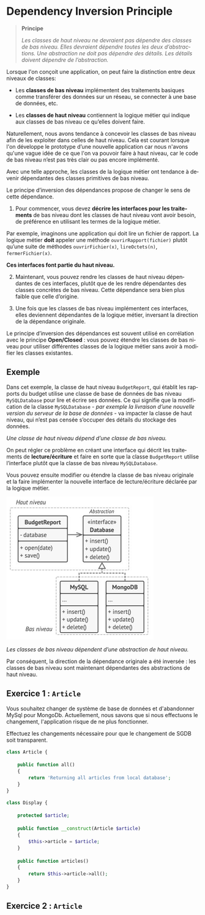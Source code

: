 # Depen­dency In­ver­sion Prin­ciple

> **Principe**
>
>*Les classes de haut ni­veau ne de­vraient pas dé­pendre des classes de bas ni­veau. Elles de­vraient dé­pendre toutes les deux d’abs­trac­tions. Une abs­trac­tion ne doit pas dé­pendre des dé­tails. Les dé­tails doi­vent dé­pendre de l’abs­trac­tion.*

Lorsque l'on conçoit une application, on peut faire la dis­tinc­tion entre deux ni­veaux de classes:

* Les **classes de bas ni­veau** im­plé­men­tent des trai­te­ments ba­siques comme trans­fé­rer des don­nées sur un ré­seau, se con­nec­ter à une base de don­nées, etc.

* Les **classes de haut ni­veau** con­tien­nent la lo­gique mé­tier qui in­dique aux classes de bas ni­veau ce qu’elles doi­vent faire.

Naturellement, nous avons tendance à concevoir les classes de bas niveau afin de les exploiter dans celles de haut niveau. 
Cela est courant lorsque l'on dé­ve­lop­pe le pro­to­type d’une nouvelle application car nous n'avons qu'une vague idée de ce que l'on va pou­voir faire à haut ni­veau, car le code de bas ni­veau n’est pas très clair ou pas en­core im­plé­menté.

Avec une telle ap­proche, les classes de la lo­gique mé­tier ont ten­dance à de­ve­nir dé­pen­dantes des classes pri­mi­tives de bas niveau.

Le prin­cipe d’in­ver­sion des dé­pen­dances pro­pose de chan­ger le sens de cette dépendance.

1. Pour com­men­cer, vous devez **dé­crire les in­ter­faces pour les trai­te­ments** de bas ni­veau dont les classes de haut ni­veau vont avoir be­soin, de pré­fé­rence en uti­li­sant les termes de la lo­gique mé­tier. 

Par exemple, imaginons une application qui doit lire un fichier de rapport. 
La lo­gique mé­tier **doit** ap­pe­ler une mé­thode `ouvrirRapport(fichier)` plu­tôt qu’une suite de mé­thodes `ouvrirFichier(x)`, `lireOctets(n)`, `fermerFichier(x)`. 

**Ces in­ter­faces font par­tie du haut niveau.**

2. Main­te­nant, vous pou­vez rendre les classes de haut ni­veau dé­pen­dantes de ces in­ter­faces, plu­tôt que de les rendre dé­pen­dantes des classes con­crètes de bas ni­veau. Cette dé­pen­dance sera bien plus faible que celle d’ori­gine.

3. Une fois que les classes de bas ni­veau im­plé­men­tent ces in­ter­faces, elles de­vien­nent dé­pen­dantes de la lo­gique mé­tier, in­ver­sant la di­rec­tion de la dé­pen­dance originale.

Le prin­cipe d’in­ver­sion des dé­pen­dances est sou­vent uti­lisé en cor­ré­la­tion avec le prin­cipe **Open/Closed** : vous pou­vez étendre les classes de bas ni­veau pour uti­li­ser dif­fé­rentes classes de la lo­gique mé­tier sans avoir à mo­di­fier les classes existantes.

## Exemple

Dans cet exemple, la classe de haut ni­veau `BudgetReport`, qui éta­blit les rap­ports du bud­get uti­lise une classe de base de don­nées de bas ni­veau `MySQLDatabase` pour lire et écrire ses don­nées. Ce qui sig­ni­fie que la mo­di­fi­ca­tion de la classe `MySQLDatabase`  - *par exemple la li­vrai­son d’une nou­velle ver­sion du ser­veur de la base de don­nées* - va im­pac­ter la classe de haut ni­veau, qui n’est pas cen­sée s’oc­cu­per des dé­tails du sto­ckage des données.



*Une classe de haut ni­veau dé­pend d’une classe de bas niveau.*

On peut ré­gler ce pro­blème en créant une in­ter­face qui dé­crit les trai­te­ments de **lec­ture/écri­ture** et faire en sorte que la classe `BudgetReport` uti­lise l’in­ter­face plu­tôt que la classe de bas niveau `MySQLDatabase`. 

Vous pou­vez en­suite mo­di­fier ou étendre la classe de bas ni­veau ori­gi­nale et la faire im­plé­men­ter la nou­velle in­ter­face de lec­ture/écri­ture dé­cla­rée par la lo­gique métier.

![Dependency Inversion](./img/dependency2.JPG)

*Les classes de bas ni­veau dé­pen­dent d’une abs­trac­tion de haut niveau.*

Par con­sé­quent, la di­rec­tion de la dé­pen­dance ori­gi­nale a été in­ver­sée : les classes de bas ni­veau sont main­te­nant dé­pen­dantes des abs­trac­tions de haut niveau.

## Exercice 1 : `Article`

Vous souhaitez changer de système de base de données et d'abandonner MySql pour MongoDb. 
Actuellement, nous savons que si nous effectuons le changement, l'application risque de ne plus fonctionner. 

Effectuez les changements nécessaire pour que le changement de SGDB soit transparent. 

```php
class Article {
    
    public function all()
    {
        return 'Returning all articles from local database';
    }
}
```

```php
class Display {
    
    protected $article;
    
    public function __construct(Article $article)
    {
        $this->article = $article;
    }
    
    public function articles()
    {
        return $this->article->all();
    }
}
```
## Exercice 2 : `Article`